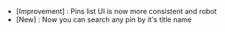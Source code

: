 - [Improvement] : Pins list UI is now more consistent and robot
- [New] : Now you can search any pin by it's title name
